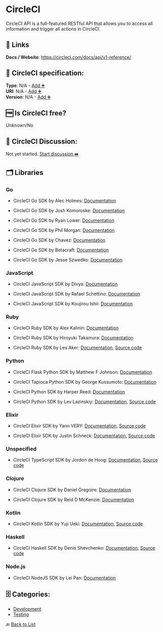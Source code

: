 # CircleCI
CircleCI API is a full-featured RESTful API that allows you to access all information and trigger all actions in CircleCI.

##  🔗 Links
**Docs / Website**: https://circleci.com/docs/api/v1-reference/

## 🧬 CircleCI specification:
**Type**: N/A - [Add ➕](https://github.com/apis-list/apis-list/edit/main/apis-list.yaml)  
**URI**: N/A - [Add ➕](https://github.com/apis-list/apis-list/edit/main/apis-list.yaml)  
**Version**: N/A - [Add ➕](https://github.com/apis-list/apis-list/edit/main/apis-list.yaml)

## 🆓 Is CircleCI free?
 Unknown/No 

## 💬 CircleCI Discussion:
Not yet started. [Start discussion ➡️](https://github.com/apis-list/apis-list/discussions/new)

## 🗂️ Libraries
### Go
- CircleCI Go SDK by Alec Holmes: [Documentation](https://github.com/alecholmez/GoDash)

- CircleCI Go SDK by Josh Komoroske: [Documentation](https://github.com/joshdk/circleci-go)

- CircleCI Go SDK by Ryan Lower: [Documentation](https://github.com/ryanlower/go-circleci)

- CircleCI Go SDK by Phil Morgan: [Documentation](https://github.com/psmorgan/go-circleci-api)

- CircleCI Go SDK by Chavez: [Documentation](https://github.com/mtchavez/circlecigo)

- CircleCI Go SDK by Betacraft: [Documentation](https://github.com/betacraft/circleci)

- CircleCI Go SDK by Jesse Szwedko: [Documentation](https://github.com/jszwedko/circleci-cli)

### JavaScript
- CircleCI JavaScript SDK by Divya: [Documentation](https://github.com/shortdiv/circle-cli)

- CircleCI JavaScript SDK by Rafael Schettino: [Documentation](https://github.com/rcschettino/circleci-rest-sdk)

- CircleCI JavaScript SDK by Koujirou Ishii: [Documentation](https://github.com/kjirou/torus)

### Ruby
- CircleCI Ruby SDK by Alex Kalinin: [Documentation](https://github.com/AlexKalinin/circle-ci-rspec-downloader)

- CircleCI Ruby SDK by Hiroyuki Takamura: [Documentation](https://github.com/yukimura1227/circleci_trimmer)

- CircleCI Ruby SDK by Les Aker: [Documentation](https://github.com/akerl/circular), [Source code](https://rubygems.org/gems/circular)

### Python
- CircleCI Flask Python SDK by Matthew F Johnson: [Documentation](https://github.com/trips2821/flask-api)

- CircleCI Tapioca Python SDK by George Kussumoto: [Documentation](https://github.com/georgeyk/tapioca-circleci)

- CircleCI Python SDK by Harper Reed: [Documentation](https://github.com/harperreed/simple-circleci)

- CircleCI Python SDK by Lev Lazinskiy: [Documentation](https://github.com/levlaz/circleci.py), [Source code](https://pypi.org/project/circleci/1.1.1/)

### Elixir
- CircleCI Elixir SDK by Yann VERY: [Documentation](https://hexdocs.pm/circler/api-reference.html), [Source code](https://github.com/yannvery/circler)

- CircleCI Elixir SDK by Justin Schneck: [Documentation](https://github.com/mobileoverlord/circleci), [Source code](https://hex.pm/packages/circle_ci)

### Unspecified
- CircleCI TypeScript SDK by Jordon de Hoog: [Documentation](https://github.com/jordond/circleci-api), [Source code](https://www.npmjs.com/package/circleci-api)

### Clojure
- CircleCI Clojure SDK by Daniel Gregoire: [Documentation](https://github.com/semperos/cci)

- CircleCI Clojure SDK by Reid D McKenzie: [Documentation](https://github.com/arrdem/circleci.api)

### Kotlin
- CircleCI Kotlin SDK by Yuji Ueki: [Documentation](https://github.com/unhappychoice/CircleCI), [Source code](https://jitpack.io/#unhappychoice/circleci)

### Haskell
- CircleCI Haskell SDK by Denis Shevchenko: [Documentation](https://github.com/denisshevchenko/circlehs), [Source code](http://hackage.haskell.org/package/circlehs)

### Node.js
- CircleCI NodeJS SDK by Lei Pan: [Documentation](https://github.com/superpan/node-circleci)


## 🗄️ Categories:
- [Development](https://github.com/apis-list/apis-list#development-)
- [Testing](https://github.com/apis-list/apis-list#testing-)

🔙  [Back to List](https://github.com/apis-list/apis-list)
